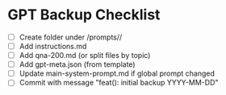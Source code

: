 # GPT Backup Checklist

- [ ] Create folder under /prompts/<gpt-name>/
- [ ] Add instructions.md
- [ ] Add qna-200.md (or split files by topic)
- [ ] Add gpt-meta.json (from template)
- [ ] Update main-system-prompt.md if global prompt changed
- [ ] Commit with message "feat(<gpt-name>): initial backup YYYY-MM-DD"
